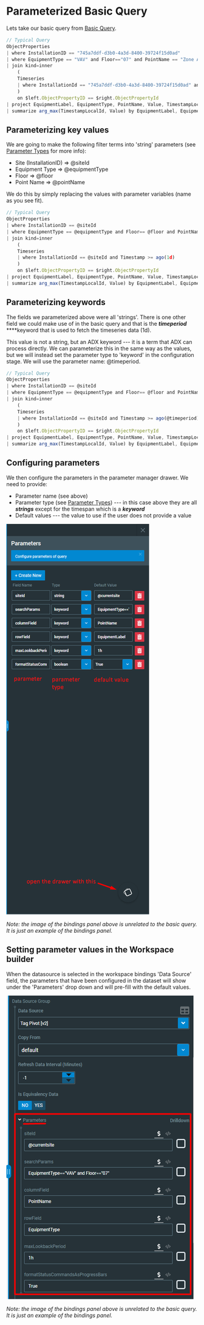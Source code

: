 # Parameterized Basic Query

Lets take our basic query from [Basic Query](../parameters.md).

```javascript
// Typical Query
ObjectProperties
| where InstallationID == "745a7ddf-d3b0-4a3d-8400-39724f15d0ad"
| where EquipmentType == "VAV" and Floor=="07" and PointName == "Zone Air Temperature"
| join kind=inner
    (
    Timeseries
    | where InstallationId == "745a7ddf-d3b0-4a3d-8400-39724f15d0ad" and Timestamp >= ago(1d)
    )
    on $left.ObjectPropertyID == $right.ObjectPropertyId
| project EquipmentLabel, EquipmentType, PointName, Value, TimestampLocalId
| summarize arg_max(TimestampLocalId, Value) by EquipmentLabel, EquipmentType, PointName
```

## Parameterizing key values

We are going to make the following filter terms into 'string' parameters \(see [Parameter Types](parameter-types.md) for more info\):

* Site \(InstallationID\) =&gt; @siteId
* Equipment Type =&gt; @equipmentType
* Floor =&gt; @floor
* Point Name =&gt; @pointName

We do this by simply replacing the values with parameter variables \(name as you see fit\).

```javascript
// Typical Query
ObjectProperties
| where InstallationID == @siteId
| where EquipmentType == @equipmentType and Floor== @floor and PointName == @pointName
| join kind=inner
    (
    Timeseries
    | where InstallationId == @siteId and Timestamp >= ago(1d)
    )
    on $left.ObjectPropertyID == $right.ObjectPropertyId
| project EquipmentLabel, EquipmentType, PointName, Value, TimestampLocalId
| summarize arg_max(TimestampLocalId, Value) by EquipmentLabel, EquipmentType, PointName
```

## Parameterizing keywords

The fields we parameterized above were all 'strings'. There is one other field we could make use of in the basic query and that is the _**timeperiod**_ ****keyword that is used to fetch the timeseries data \(1d\).

This value is not a string, but an ADX keyword --- it is a term that ADX can process directly. We can parameterize this in the same way as the values, but we will instead set the parameter type to 'keyword' in the configuration stage. We will use the parameter name: @timeperiod.

```javascript
// Typical Query
ObjectProperties
| where InstallationID == @siteId
| where EquipmentType == @equipmentType and Floor== @floor and PointName == @pointName
| join kind=inner
    (
    Timeseries
    | where InstallationId == @siteId and Timestamp >= ago(@timeperiod)
    )
    on $left.ObjectPropertyID == $right.ObjectPropertyId
| project EquipmentLabel, EquipmentType, PointName, Value, TimestampLocalId
| summarize arg_max(TimestampLocalId, Value) by EquipmentLabel, EquipmentType, PointName
```

## Configuring parameters

We then configure the parameters in the parameter manager drawer. We need to provide:

* Parameter name \(see above\)
* Parameter type \(see [Parameter Types](parameter-types.md)\) --- in this case above they are all _**strings**_ except for the timespan which is a _**keyword**_
* Default values --- the value to use if the user does not provide a value

![](../../.gitbook/assets/image%20%284%29.png)

_Note: the image of the bindings panel above is unrelated to the basic query. It is just an example of the bindings panel._

## Setting parameter values in the Workspace builder

When the datasource is selected in the workspace bindings 'Data Source' field, the parameters that have been configured in the dataset will show under the 'Parameters' drop down and will pre-fill with the default values.

![](../../.gitbook/assets/image.png)

_Note: the image of the bindings panel above is unrelated to the basic query. It is just an example of the bindings panel._

